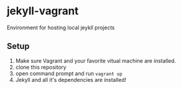 jekyll-vagrant
==============

Environment for hosting local jeykll projects

## Setup
1. Make sure Vagrant and your favorite vitual machine are installed.
2. clone this repository
3. open command prompt and run ```vagrant up```
4. Jekyll and all it's dependencies are installed!
